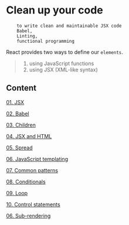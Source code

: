 # Clean up your code

        to write clean and maintainable JSX code
        Babel, 
        Linting, 
        functional programming 
       
React provides two ways to define our `elements`. 

> 1. using JavaScript functions
> 2. using JSX (XML-like syntax)

## Content

[01. JSX](https://github.com/xgirma/9781786464538/blob/ch.02/ch.02/notes/01.jsx.md)

[02. Babel](https://github.com/xgirma/9781786464538/blob/ch.02/ch.02/notes/02.Babel.md)

[03. Children](https://github.com/xgirma/9781786464538/blob/ch.02/ch.02/notes/03.Children.md)

[04. JSX and HTML](https://github.com/xgirma/9781786464538/blob/ch.02/ch.02/notes/04.jsx.vs.html.md)

[05. Spread](https://github.com/xgirma/9781786464538/blob/ch.02/ch.02/notes/05.Spread.md)

[06. JavaScript templating](https://github.com/xgirma/9781786464538/blob/ch.02/ch.02/notes/07.Templating.md)

[07. Common patterns](https://github.com/xgirma/9781786464538/blob/ch.02/ch.02/notes/07.Patterns.md)

[08. Conditionals](https://github.com/xgirma/9781786464538/blob/ch.02/ch.02/notes/08.conditionals.md)

[09. Loop](https://github.com/xgirma/9781786464538/blob/ch.02/ch.02/notes/09.loop.md)

[10. Control statements](https://github.com/xgirma/9781786464538/blob/ch.02/ch.02/notes/10.control.statements.md)

[06. Sub-rendering](https://github.com/xgirma/9781786464538/blob/ch.02/ch.02/notes/11.sub.rendering.md)







